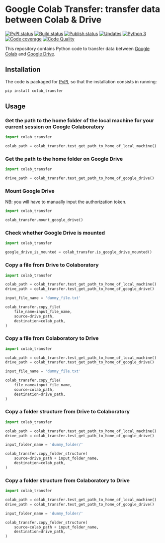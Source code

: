# Google Colab Transfer: transfer data between Colab & Drive

[![PyPI status][pypi-image]][pypi]
[![Build status][build-image]][build]
[![Publish status][publish-image]][build]
[![Updates][dependency-image]][pyup]
[![Python 3][python3-image]][pyup]
[![Code coverage][codecov-image]][codecov]
[![Code Quality][codacy-image]][codacy]
  
This repository contains Python code to transfer data between [Google Colab](https://colab.research.google.com) and [Google Drive](https://www.google.com/drive/).

## Installation

The code is packaged for [PyPI](https://pypi.org/project/Google-Colab-Transfer/), so that the installation consists in running:

```bash
pip install colab_transfer
```

## Usage

### Get the path to the home folder of the local machine for your current session on Google Colaboratory

```python
import colab_transfer

colab_path = colab_transfer.test_get_path_to_home_of_local_machine()
```

### Get the path to the home folder on Google Drive

```python
import colab_transfer

drive_path = colab_transfer.test_get_path_to_home_of_google_drive()
```

### Mount Google Drive

NB: you will have to manually input the authorization token.

```python
import colab_transfer

colab_transfer.mount_google_drive()
```

### Check whether Google Drive is mounted

```python
import colab_transfer

google_drive_is_mounted = colab_transfer.is_google_drive_mounted()
```

### Copy a file from Drive to Colaboratory 

```python
import colab_transfer

colab_path = colab_transfer.test_get_path_to_home_of_local_machine()
drive_path = colab_transfer.test_get_path_to_home_of_google_drive()

input_file_name = 'dummy_file.txt'

colab_transfer.copy_file(
    file_name=input_file_name,
    source=drive_path,
    destination=colab_path,
)
```

### Copy a file from Colaboratory to Drive 

```python
import colab_transfer

colab_path = colab_transfer.test_get_path_to_home_of_local_machine()
drive_path = colab_transfer.test_get_path_to_home_of_google_drive()

input_file_name = 'dummy_file.txt'

colab_transfer.copy_file(
    file_name=input_file_name,
    source=colab_path,
    destination=drive_path,
)
```

### Copy a folder structure from Drive to Colaboratory 

```python
import colab_transfer

colab_path = colab_transfer.test_get_path_to_home_of_local_machine()
drive_path = colab_transfer.test_get_path_to_home_of_google_drive()

input_folder_name = 'dummy_folder/'

colab_transfer.copy_folder_structure(
    source=drive_path + input_folder_name,
    destination=colab_path,
)
```

### Copy a folder structure from Colaboratory to Drive 

```python
import colab_transfer

colab_path = colab_transfer.test_get_path_to_home_of_local_machine()
drive_path = colab_transfer.test_get_path_to_home_of_google_drive()

input_folder_name = 'dummy_folder/'

colab_transfer.copy_folder_structure(
    source=colab_path + input_folder_name,
    destination=drive_path,
)
```

<!-- Definitions -->

  [pypi]: https://pypi.python.org/pypi/Google-Colab-Transfer
  [pypi-image]: https://badge.fury.io/py/Google-Colab-Transfer.svg

  [build]: <https://github.com/woctezuma/google-colab-transfer/actions>
  [build-image]: <https://github.com/woctezuma/google-colab-transfer/workflows/Python package/badge.svg?branch=master>
  [publish-image]: <https://github.com/woctezuma/google-colab-transfer/workflows/Upload Python Package/badge.svg?branch=master>

  [pyup]: https://pyup.io/repos/github/woctezuma/google-colab-transfer/
  [dependency-image]: https://pyup.io/repos/github/woctezuma/google-colab-transfer/shield.svg
  [python3-image]: https://pyup.io/repos/github/woctezuma/google-colab-transfer/python-3-shield.svg

  [codecov]: https://codecov.io/gh/woctezuma/google-colab-transfer
  [codecov-image]: https://codecov.io/gh/woctezuma/google-colab-transfer/branch/master/graph/badge.svg

  [codacy]: https://www.codacy.com/app/woctezuma/google-colab-transfer
  [codacy-image]: https://api.codacy.com/project/badge/Grade/8d61b0dec7c346289a73f4cc3a760c53
